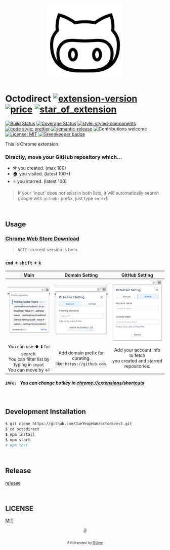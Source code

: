 <div align="center">
    <img src="./assets/octodirect_logo.png" width="240px" alt="octodirect-logo">
</div>

# Octodirect [![extension-version](https://badgen.net/chrome-web-store/v/fmhgcellhhleloebmhbmdncogdddkkag)](https://chrome.google.com/webstore/detail/octodirect/fmhgcellhhleloebmhbmdncogdddkkag?hl=ko) [![price](https://badgen.net/chrome-web-store/price/fmhgcellhhleloebmhbmdncogdddkkag)](https://chrome.google.com/webstore/detail/octodirect/fmhgcellhhleloebmhbmdncogdddkkag?hl=ko) [![star_of_extension](https://badgen.net/chrome-web-store/stars/fmhgcellhhleloebmhbmdncogdddkkag)](https://chrome.google.com/webstore/detail/octodirect/fmhgcellhhleloebmhbmdncogdddkkag?hl=ko)

[![Build Status](https://travis-ci.org/JaeYeopHan/octodirect.svg?branch=master)](https://travis-ci.org/JaeYeopHan/octodirect)
[![Coverage Status](https://coveralls.io/repos/github/JaeYeopHan/octodirect/badge.svg?branch=master)](https://coveralls.io/github/JaeYeopHan/octodirect?branch=master)
[![style: styled-components](https://img.shields.io/badge/style-%F0%9F%92%85%20styled--components-orange.svg?colorB=daa357&colorA=db748e)](https://github.com/styled-components/styled-components)
[![code style: prettier](https://img.shields.io/badge/code_style-prettier-ff69b4.svg?style=flat-square)](https://github.com/prettier/prettier)
[![semantic-release](https://img.shields.io/badge/%20%20%F0%9F%93%A6%F0%9F%9A%80-semantic--release-e10079.svg)](https://github.com/semantic-release/semantic-release)
![Contributions welcome](https://img.shields.io/badge/contributions-welcome-purple.svg)
[![License: MIT](https://img.shields.io/packagist/l/doctrine/orm.svg)](https://opensource.org/licenses/MIT) [![Greenkeeper badge](https://badges.greenkeeper.io/JaeYeopHan/octodirect.svg)](https://greenkeeper.io/)

This is Chrome extension.

### Directly, move your GitHub repository which...

- ⚒️ you created. (max 100)
- 🏠 you visited. (latest 100+)
- ⭐ you starred. (latest 100)

> If your 'input' does not exist in both lists, it will automatically search google with `github:` prefix, just type `enter`!.

</br>

## Usage

### [Chrome Web Store Download](https://chrome.google.com/webstore/detail/octodirect/fmhgcellhhleloebmhbmdncogdddkkag?hl=ko)

> `NOTE!` current version is beta.

### `cmd` + `shift` + `k`

<div align="center">

| Main                                                                                                                                               | Domain Setting                                                    | GitHub Setting                                                             |
| :------------------------------------------------------------------------------------------------------------------------------------------------: | :---------------------------------------------------------------: | :------------------------------------------------------------------------: |
| <img src="./assets/octodirect_screenshot_1.png" width="200px">                                                                                     | <img src="./assets/octodirect_screenshot_2.png" width="200px">    | <img src="./assets/octodirect_screenshot_3.png" width="200px">             |
| You can use :arrow_up: :arrow_down: for search. <br /> You can filter list by typing in `input` <br /> You can move by :leftwards_arrow_with_hook: | Add domain prefix for curating. <br/> like: `https://github.com`. | Add your account info to fetch <br/> you created and starred repositories. |


</div>

##### `INFO: ` You can change hotkey in [chrome://extensions/shortcuts](chrome://extensions/shortcuts)

<br />

## Development Installation

```sh
$ git clone https://github.com/JaeYeopHan/octodirect.git
$ cd octodirect
$ npm install
$ npm start
# npm test
```

</br>

## Release
[release](https://github.com/JaeYeopHan/octodirect/releases)

</br>

## LICENSE

[MIT](https://github.com/JaeYeopHan/octodirect/blob/master/LICENSE)

<p align="center">✌️</p>
<p align="center">
<sub><sup>A little project by <a href="https://jbee-resume.now.sh/">@Jbee</a></sup></sub>
</p>
